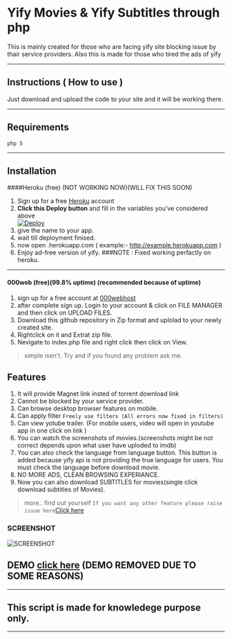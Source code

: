 # Yify Movies & Yify Subtitles through php 

This is mainly created for those who are facing yify site blocking issue by thair service providers.
Also this is made for those who tired the ads of yify 
***

## Instructions ( How to use )

Just download and upload the code to your site and it will be working there.
***

## Requirements
```php 5```
***
## Installation 
####Heroku (free) (NOT WORKING NOW)(WILL FIX THIS SOON)
1. Sign up for a free [Heroku](https://heroku.com) account
2. **Click this Deploy button** and fill in the variables you've considered above <br>
[![Deploy](https://www.herokucdn.com/deploy/button.png)](https://heroku.com/deploy)
3. give the name to your app.
4. wait till deployment finised.
5. now open <your app name>.herokuapp.com  ( example:- http://example.herokuapp.com )
6. Enjoy ad-free version of yify.
###NOTE : Fixed working perfactly on heroku.
 ***
 #### 000web (free)(99.8% uptime) (recommended because of uptime)
 1. sign up for a free account at [000webhost](https://www.000webhost.com/1142879.html)
 2. after complete sign up. Login to your account & click on FILE MANAGER and then click on UPLOAD FILES.
 3. Download this github repository in Zip format and uplolad to your newly created site. 
 4. Rightclick on it and Extrat zip file.
 5. Nevigate to index.php file and right click then click on View.
 > simple isen't. Try and if you found any problem ask me.
## Features
1. It will provide Magnet link insted of torrent download link
2. Cannot be blocked by your service provider. 
3. Can browse desktop browser features on mobile.
4. Can apply filter ```Freely use filters (All errors now fixed in filters)```
5. Can view yotube trailer. (For mobile users, video will open in youtube app in one click on link )
6. You can watch the screenshots of movies.(screenshots might be not correct depends upon what user have uploded to imdb)
7. You can also check the language from language button. This button is added because yify api is not providing the true language for users. You must check the language before download movie.
8. NO MORE ADS, CLEAN BROWSING EXPERIANCE.
9. Now you can also download SUBTITLES for movies(single click download subtitles of Movies).
> more.. find out yourself
``` If you want any other feature please raise issue here ```[Click here](https://github.com/nk932714/yify-movies-php/issues)
### SCREENSHOT
![SCREENSHOT](/img/222222222.jpg?raw=true "SCREENSHOT")
## DEMO [click here]() (DEMO REMOVED DUE TO SOME REASONS)

***
## This script is made for knowledege purpose only.
***
